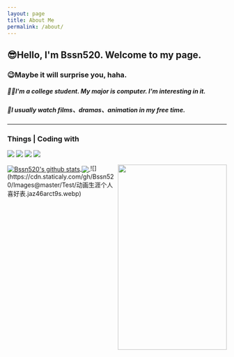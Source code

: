 ```yaml
---
layout: page
title: About Me
permalink: /about/
---
```


## 😎Hello, I'm Bssn520. Welcome to my page.     
### 😉Maybe it will surprise you, haha.  
##### 🧑‍🎓I'm a college student. My major is computer. I'm interesting in it.  
##### 🌸I usually watch films、dramas、animation in my free time.  
---
### Things | Coding with
![](https://img.shields.io/badge/python-3.11-brightgreen)
![](https://img.shields.io/badge/Animation-sakura-pink)
![](https://img.shields.io/badge/Coding-Life-orange)
![](https://img.shields.io/badge/Web-Security-red)  

<a href="https://github.com/Bssn520">
  <img align="center" src="https://github-readme-stats.anuraghazra1.vercel.app/api?username=Bssn520&show_icons=true&include_all_commits=true&theme=material-palenight" alt="Bssn520's github stats" />
  <img align="right" src="https://cdn.staticaly.com/gh/Bssn520/Images@master/Test/meng.2ljadw70zfs0.webp" height="425" width="250" />
</a> 
<a href="https://github.com/Bssn520">
  <!-- Change the `github-readme-stats.anuraghazra1.vercel.app` to `github-readme-stats.vercel.app`  -->
  <img align="center" src="https://github-readme-stats.anuraghazra1.vercel.app/api/top-langs/?username=Bssn520&layout=compact&theme=material-palenight" />
</a>
![](https://cdn.staticaly.com/gh/Bssn520/Images@master/Test/动画生涯个人喜好表.jaz46arct9s.webp)  
